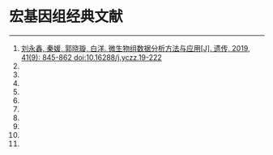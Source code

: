 # 宏基因组经典文献

---
1. [刘永鑫, 秦媛, 郭晓璇, 白洋. 微生物组数据分析方法与应用[J]. 遗传, 2019, 41(9): 845-862 doi:10.16288/j.yczz.19-222](http://www.chinagene.cn/article/2019/0253-9772/0253-9772-41-9-845.shtml)
2. []()
3. []()
4. []()
3. []()
4. []()
3. []()
4. []()
3. []()
4. []()
3. []()
